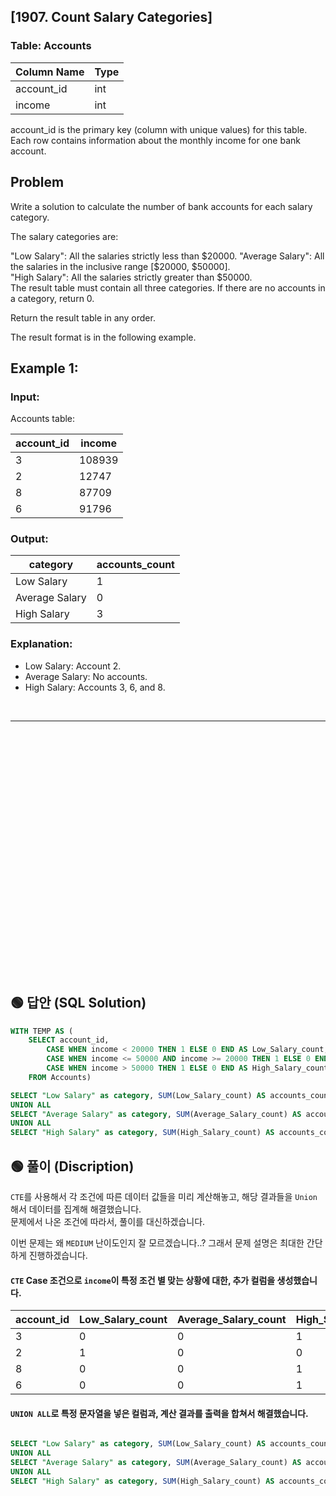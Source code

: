 ## [1907. Count Salary Categories]

### Table: Accounts


| Column Name | Type |
|-------------|------|
| account_id  | int  |
| income      | int  |

account_id is the primary key (column with unique values) for this table.  
Each row contains information about the monthly income for one bank account.  
 
## Problem 

Write a solution to calculate the number of bank accounts for each salary category.  

The salary categories are:  

"Low Salary": All the salaries strictly less than $20000.  
"Average Salary": All the salaries in the inclusive range [$20000, $50000].  
"High Salary": All the salaries strictly greater than $50000.   
The result table must contain all three categories. If there are no accounts in a category, return 0.  

Return the result table in any order.  

The result format is in the following example.  

 

## Example 1:

### Input: 

Accounts table:


| account_id | income |
|------------|--------|
| 3          | 108939 |
| 2          | 12747  |
| 8          | 87709  |
| 6          | 91796  |

### Output: 

| category       | accounts_count |
|----------------|----------------|
| Low Salary     | 1              |
| Average Salary | 0              |
| High Salary    | 3              |

### Explanation: 

* Low Salary: Account 2.
* Average Salary: No accounts.
* High Salary: Accounts 3, 6, and 8.


<br/>

---

<br/>
<br/>
<br/>
<br/>
<br/>
<br/>
<br/>
<br/>
<br/>
<br/>
<br/>
<br/>
<br/>
<br/>
<br/>
<br/>
<br/>
<br/>
<br/>
<br/>
<br/>
<br/>
<br/>


## 🟢 답안 (SQL Solution)

```sql
WITH TEMP AS (
    SELECT account_id,
        CASE WHEN income < 20000 THEN 1 ELSE 0 END AS Low_Salary_count,
        CASE WHEN income <= 50000 AND income >= 20000 THEN 1 ELSE 0 END AS Average_Salary_count,
        CASE WHEN income > 50000 THEN 1 ELSE 0 END AS High_Salary_count
    FROM Accounts)

SELECT "Low Salary" as category, SUM(Low_Salary_count) AS accounts_count FROM TEMP
UNION ALL
SELECT "Average Salary" as category, SUM(Average_Salary_count) AS accounts_count FROM TEMP
UNION ALL
SELECT "High Salary" as category, SUM(High_Salary_count) AS accounts_count FROM TEMP
```

## 🟢 풀이 (Discription)
`CTE`를 사용해서 각 조건에 따른 데이터 값들을 미리 계산해놓고, 해당 결과들을 `Union` 해서 데이터를 집계해 해결했습니다.   
문제에서 나온 조건에 따라서, 풀이를 대신하겠습니다. 

이번 문제는 왜 `MEDIUM` 난이도인지 잘 모르겠습니다..? 그래서 문제 설명은 최대한 간단하게 진행하겠습니다.

#### `CTE` Case 조건으로 `income`이 특정 조건 별 맞는 상황에 대한, 추가 컬럼을 생성했습니다. 

| account_id | Low_Salary_count | Average_Salary_count | High_Salary_count |
| ---------- | ---------------- | -------------------- | ----------------- |
| 3          | 0                | 0                    | 1                 |
| 2          | 1                | 0                    | 0                 |
| 8          | 0                | 0                    | 1                 |
| 6          | 0                | 0                    | 1                 |...


#### `UNION ALL`로 특정 문자열을 넣은 컬럼과, 계산 결과를 출력을 합쳐서 해결했습니다.  

```sql

SELECT "Low Salary" as category, SUM(Low_Salary_count) AS accounts_count FROM TEMP
UNION ALL
SELECT "Average Salary" as category, SUM(Average_Salary_count) AS accounts_count FROM TEMP
UNION ALL
SELECT "High Salary" as category, SUM(High_Salary_count) AS accounts_count FROM TEMP
```